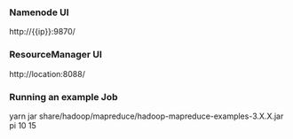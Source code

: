 ### Namenode UI
http://{{ip}}:9870/

### ResourceManager UI
http://location:8088/

### Running an example Job
yarn jar share/hadoop/mapreduce/hadoop-mapreduce-examples-3.X.X.jar pi 10 15
